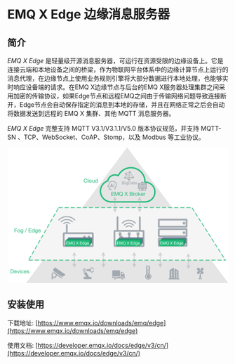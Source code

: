 # EMQ X Edge 边缘消息服务器

## 简介

*EMQ X Edge* 是轻量级开源消息服务器，可运行在资源受限的边缘设备上。它是连接云端和本地设备之间的桥梁，作为物联网平台体系中的边缘计算节点上运行的消息代理，在边缘节点上使用业务规则引擎将大部分数据进行本地处理，也能够实时响应设备端的请求。在EMQ X边缘节点与后台的EMQ X服务器处理集群之间采用加密的传输协议，如果Edge节点和远程EMQ之间由于传输网络问题导致连接断开，Edge节点会自动保存指定的消息到本地的存储，并且在网络正常之后会自动将数据发送到远程的 EMQ X 集群、其他 MQTT 消息服务器。


*EMQ X Edge* 完整支持 MQTT V3.1/V3.1.1/V5.0 版本协议规范，并支持 MQTT-SN 、TCP、WebSocket、CoAP、Stomp，以及 Modbus 等工业协议。

![edge](../_images/edge.png)


## 安装使用

下载地址: [https://www.emqx.io/downloads/emq/edge](https://www.emqx.io/downloads/emq/edge)

使用文档: [https://developer.emqx.io/docs/edge/v3/cn/](https://developer.emqx.io/docs/edge/v3/cn/)
